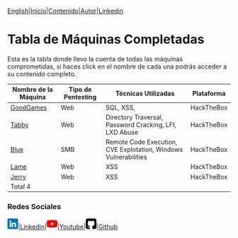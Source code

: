 [English](https://emersontech.github.io/en/index.html)|[Inicio](https://emersontech.github.io/index.html)|[Contenido](https://emersontech.github.io/es/nav/page1.html)|[Autor](https://emersontech.github.io/es/nav/about.html)|[Linkedin](https://www.linkedin.com/in/emersontech/)

# Tabla de Máquinas Completadas
Esta es la tabla donde llevo la cuenta de todas las máquinas comprometidas, si haces click en el nombre de cada una podrás acceder a su contenido completo.

| Nombre de la Máquina                                                        | Tipo de Pentesting | Técnicas Utilizadas | Plataforma    | 
| -------------                                                               | -------------      | -------------       | ------------- |
| [GoodGames](https://emersontech.github.io/posts/maquina-goodgames-htb.html) | Web                | SQL, XSS,           | HackTheBox    |  
| [Tabby](https://emersontech.github.io/posts/maquina-tabby-htb.html)         | Web                | Directory Traversal, Password Cracking, LFI, LXD Abuse                 | HackTheBox    |
| [Blue](#)                                                                   | SMB                | Remote Code Execution, CVE Explotation, Windows Vulnerabilities                 | HackTheBox    |
| [Lame](#)                                                                   | Web                | XSS                 | HackTheBox    |
| [Jerry](#)                                                                  | Web                | XSS                 | HackTheBox   |
| Total 4                                                                    |                    |                     |               |

### Redes Sociales

![img](/img/linkedin.png)|[Linkedin](https://www.linkedin.com/in/emersontech/)|![img](/img/youtube.png)|[Youtube](https://www.youtube.com/channel/UChNTj2xNpEQiliMv-IJbWvQ)|![img](/img/github.png)|[Github](https://github.com/emersontech)
